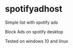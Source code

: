 # spotifyadhost
Simple list with spotify ads

Block Ads on spotify desktop

Tested on windows 10 and linux
